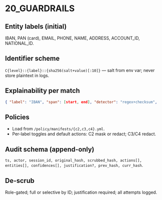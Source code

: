 # 20_GUARDRAILS

## Entity labels (initial)
IBAN, PAN (card), EMAIL, PHONE, NAME, ADDRESS, ACCOUNT_ID, NATIONAL_ID.

## Identifier scheme
`C{level}::{label}::{sha256(salt+value)[:10]}` — salt from env var; never store plaintext in logs.

## Explainability per match
```json
{ "label": "IBAN", "span": [start, end], "detector": "regex+checksum", "confidence": 0.95, "rule_id": "IBAN_basic", "c_level": "C4" }
```

## Policies
- Load from `/policy/manifests/{c2,c3,c4}.yml`.
- Per-label toggles and default actions: C2 mask or redact; C3/C4 redact.

## Audit schema (append-only)
`ts, actor, session_id, original_hash, scrubbed_hash, actions[], entities[], confidences[], justification?, prev_hash, curr_hash`.

## De-scrub
Role-gated; full or selective by ID; justification required; all attempts logged.
